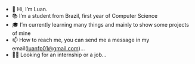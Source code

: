 - 👋 Hi, I’m Luan.
- 📚 I’m a student from Brazil, first year of Computer Science
- 🎓 I’m currently learning many things and mainly to show some projects of mine
- 📫 How to reach me, you can send me a message in my email(luanfp01@gmail.com)...
- 👨‍🎓 Looking for an internship or a job...

<!---
luancoding220/luancoding220 is a ✨ special ✨ repository because its `README.md` (this file) appears on your GitHub profile.
You can click the Preview link to take a look at your changes.
--->
